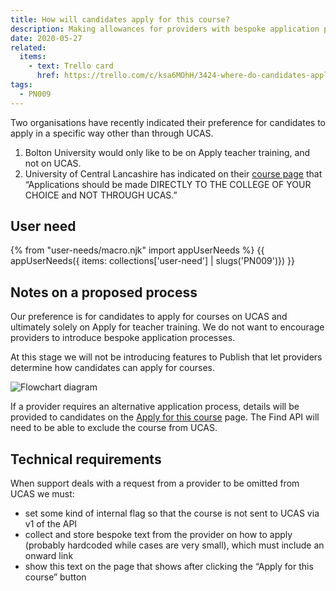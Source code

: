 ```yaml
---
title: How will candidates apply for this course?
description: Making allowances for providers with bespoke application processes.
date: 2020-05-27
related:
  items:
    - text: Trello card
      href: https://trello.com/c/ksa6MOhH/3424-where-do-candidates-apply-for-a-course
tags:
  - PN009
---
```


Two organisations have recently indicated their preference for candidates to apply in a specific way other than through UCAS.

1. Bolton University would only like to be on Apply teacher training, and not on UCAS.
2. University of Central Lancashire has indicated on their [course page](https://www.find-postgraduate-teacher-training.service.gov.uk/course/C30/AC21) that “Applications should be made DIRECTLY TO THE COLLEGE OF YOUR CHOICE and NOT THROUGH UCAS.”

## User need

{% from "user-needs/macro.njk" import appUserNeeds %}
{{ appUserNeeds({ items: collections['user-need'] | slugs('PN009')}) }}

## Notes on a proposed process

Our preference is for candidates to apply for courses on UCAS and ultimately solely on Apply for teacher training. We do not want to encourage providers to introduce bespoke application processes.

At this stage we will not be introducing features to Publish that let providers determine how candidates can apply for courses.

![Flowchart diagram](flowchart.png)

If a provider requires an alternative application process, details will be provided to candidates on the [Apply for this course](https://www.apply-for-teacher-training.education.gov.uk/candidate/apply?providerCode=C30&courseCode=AC21) page. The Find API will need to be able to exclude the course from UCAS.

## Technical requirements

When support deals with a request from a provider to be omitted from UCAS we must:

* set some kind of internal flag so that the course is not sent to UCAS via v1 of the API
* collect and store bespoke text from the provider on how to apply (probably hardcoded while cases are very small), which must include an onward link
* show this text on the page that shows after clicking the “Apply for this course” button
